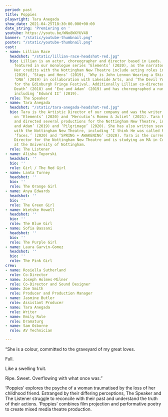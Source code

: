 ```yaml
---
period: past
title: Poppies
playwright: Tara Anegada
show_date: 2021-04-25T18:30:00.000+00:00
date_string: 'Premiering on '
youtube: https://youtu.be/WNo8WXYUV48
banner: "/static/youtube-thumbnail.png"
poster: "/static/youtube-thumbnail.png"
cast:
- name: Lillian Race
  headshot: "/static/lillian-race-headshot-red.jpg"
  bio: Lillian is an actor, choreographer and director based in Leeds. She previously
    featured in our monologue series ‘Elements’ (2020), as the narrator of ‘Fire’.
    Her credits with the Nottingham New Theatre include acting roles in ‘Still Alice’
    (2019), ‘Stags and Hens’ (2019), ‘Why is John Lennon Wearing a Skirt?’ (2018),
    ‘DNA’ (2019) in collaboration with Lakeside Arts, and ‘The Devil You Know’ (2018)
    for the Edinburgh Fringe Festival. Additionally Lillian co-directed ‘Grant Meets
    Death’ (2018) and ‘Eve and Adam’ (2019) and has choreographed a number of projects,
    including ‘Edward II’ (2019).
  role: The Speaker
- name: Tara Anegada
  headshot: "/static/tara-anegada-headshot-red.jpg"
  bio: Tara is the Artistic Director of our company and was the writer and director
    on ‘Elements’ (2020) and ‘Mercutio’s Romeo & Juliet’ (2021). Tara has written
    and directed several productions for the Nottingham New Theatre, including ‘Eve
    and Adam’ (2019) and ‘Pilgrimage’ (2020). She has also written several short films
    with the Nottingham New Theatre, including ‘I think He was called Rosalind’ (2020),
    ‘faces.’ (2020) and ‘SPRING + AWAKENING’ (2020). Tara is the current Company Technical
    Director for the Nottingham New Theatre and is studying an MA in Creative Writing
    at the University of Nottingham.
  role: The Listener
- name: Alisha Toporski
  headshot: ''
  bio: ''
  role: Girl / The Red Girl
- name: Lanta Turney
  headshot: ''
  bio: ''
  role: The Orange Girl
- name: Anya Edwards
  headshot: ''
  bio: ''
  role: The Green Girl
- name: Wietske Howell
  headshot: ''
  bio: ''
  role: The Blue Girl
- name: Sofia Bassani
  headshot: ''
  bio: ''
  role: The Purple Girl
- name: Laura Garvin-Gomez
  headshot: ''
  bio: ''
  role: The Pink Girl
crew:
- name: Rosiella Sutherland
  role: Co-Director
- name: Joseph Holmes-Milner
  role: Co-Director and Sound Designer
- name: Zoe Smith
  role: Producer and Production Manager
- name: Jasmine Butler
  role: Assistant Producer
- name: Tara Anegada
  role: Writer
- name: Emily Rule
  role: Dramaturg
- name: Sam Osborne
  role: AV Technician

---
```

“She is a colour, committed to the graveyard of my great loves.

Full.

Like a swelling fruit.

Ripe. Sweet. Overflowing with what once was.”

  
‘Poppies’ explores the psyche of a woman traumatised by the loss of her childhood friend. Estranged by their differing perceptions, The Speaker and The Listener struggle to reconcile with their past and understand the truth of their actions. ‘Poppies’ combines film projection and performative poetry to create mixed media theatre production.